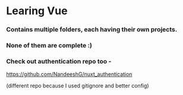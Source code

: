 # Learing Vue
### Contains multiple folders, each having their own projects.
### None of them are complete :)

### Check out authentication repo too - 
https://github.com/NandeeshG/nuxt_authentication

(different repo because I used gitignore and better config)
